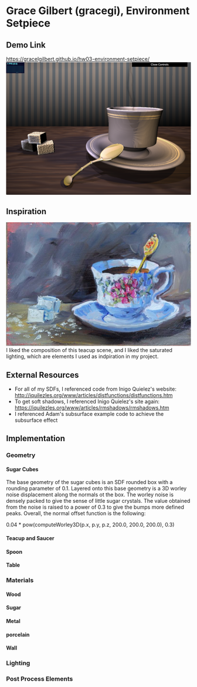 # Grace Gilbert (gracegi), Environment Setpiece
## Demo Link
https://gracelgilbert.github.io/hw03-environment-setpiece/
![](teacupFinal.png)
## Inspiration
![](3056592-VFMZOWIY-7.jpg)
I liked the composition of this teacup scene, and I liked the saturated lighting, which are elements I used as indpiration in my project.
## External Resources
- For all of my SDFs, I referenced code from Inigo Quielez's website:
http://iquilezles.org/www/articles/distfunctions/distfunctions.htm
- To get soft shadows, I referenced Inigo Quielez's site again:
https://iquilezles.org/www/articles/rmshadows/rmshadows.htm
- I referenced Adam's subsurface example code to achieve the subsurface effect

## Implementation
### Geometry
#### Sugar Cubes
The base geometry of the sugar cubes is an SDF rounded box with a rounding parameter of 0.1. Layered onto this base geometry is a 3D worley noise displacement along the normals ot the box.  The worley noise is densely packed to give the sense of little sugar crystals. The value obtained from the noise is raised to a power of 0.3 to give the bumps more defined peaks. Overall, the normal offset function is the following:

0.04 * pow(computeWorley3D(p.x, p.y, p.z, 200.0, 200.0, 200.0), 0.3)
#### Teacup and Saucer
#### Spoon
#### Table

### Materials
#### Wood
#### Sugar
#### Metal
#### porcelain
#### Wall

### Lighting

### Post Process Elements
